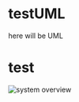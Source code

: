# testUML

here will be UML

# test

![system overview](http://www.plantuml.com/plantuml/proxy?cache=yes&src=https://raw.github.com/ddanilyuk/testUML/master/some.iuml)

